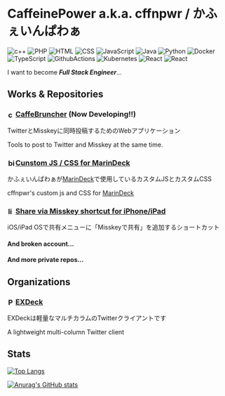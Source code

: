 # CaffeinePower a.k.a. cffnpwr / かふぇいんぱわぁ

![c++](https://img.shields.io/badge/C++-2014~-00599C.svg?logo=cplusplus&style=flat)
![PHP](https://img.shields.io/badge/PHP-2015~-777BB4.svg?logo=php&style=flat)
![HTML](https://img.shields.io/badge/HTML-2015~-E34F26.svg?logo=html5&style=flat)
![CSS](https://img.shields.io/badge/CSS-2015~-1572B6.svg?logo=css3&style=flat)
![JavaScript](https://img.shields.io/badge/JavaScript-2015~-F7DF1E.svg?logo=javascript&style=flat)
![Java](https://img.shields.io/badge/Java-2016~-3A75B0.svg?style=flat)
![Python](https://img.shields.io/badge/Python-2017~-3776AB.svg?logo=python&style=flat)
![Docker](https://img.shields.io/badge/Docker-2021~-2496ED.svg?logo=docker&style=flat)
![TypeScript](https://img.shields.io/badge/TypeScript-2021~-3178C6.svg?logo=typescript&style=flat)
![GithubActions](https://img.shields.io/badge/GithubActions-2022~-2088FF.svg?logo=githubactions&style=flat)
![Kubernetes](https://img.shields.io/badge/Kubernetes-2022~-326CE5.svg?logo=kubernetes&style=flat)
![React](https://img.shields.io/badge/React-2022~-61DAFB.svg?logo=react&style=flat)
![React](https://img.shields.io/badge/Next.js-2022~-000000.svg?logo=next.js&style=flat)

I want to become ***Full Stack Engineer***...

## Works & Repositories

### <img src="https://twemoji.maxcdn.com/v/13.1.0/72x72/2615.png" alt="coffee" style="height:1rem;width:1rem;margin:0 0.05em 0 0.1em;vertical-align:-0.1em;">[CaffeBruncher](https://github.com/cffnpwr/caffe-bruncher) (Now Developing!!)

TwitterとMisskeyに同時投稿するためのWebアプリケーション

Tools to post to Twitter and Misskey at the same time.

### <img src="https://twemoji.maxcdn.com/v/13.1.0/72x72/1f426.png" alt="bird" style="height:1rem;width:1rem;margin:0 0.05em 0 0.1em;vertical-align:-0.1em;">[Cunstom JS / CSS for MarinDeck](https://github.com/cffnpwr/marindeck-custom)

かふぇいんぱわぁが[MarinDeck](https://hisubway.online/marindeck/)で使用しているカスタムJSとカスタムCSS

cffnpwr's custom js and CSS for [MarinDeck](https://hisubway.online/marindeck/)

### <img src="https://twemoji.maxcdn.com/v/13.1.0/72x72/1f517.png" alt="link" style="height:1rem;width:1rem;margin:0 0.05em 0 0.1em;vertical-align:-0.1em;">[Share via Misskey shortcut for iPhone/iPad](https://gist.github.com/cffnpwr/4325eb70af72f5b79ed7dae47260e0fb)

iOS/iPad OSで共有メニューに「Misskeyで共有」を追加するショートカット

#### And broken account...

#### And more private repos...

## Organizations

### <img src="https://twemoji.maxcdn.com/v/13.1.0/72x72/1f5a5.png" alt="PC" style="height:1rem;width:1rem;margin:0 0.05em 0 0.1em;vertical-align:-0.1em;">[EXDeck](https://github.com/EXDeck)

EXDeckは軽量なマルチカラムのTwitterクライアントです

A lightweight multi-column Twitter client

## Stats

[![Top Langs](https://github-readme-stats.vercel.app/api/top-langs/?username=cffnpwr&layout=compact)](https://github.com/anuraghazra/github-readme-stats)

[![Anurag's GitHub stats](https://github-readme-stats.vercel.app/api?username=cffnpwr&count_private=true)](https://github.com/anuraghazra/github-readme-stats)
